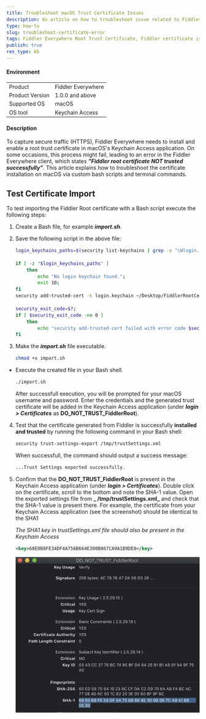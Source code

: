```yaml
---
title: Troubleshoot macOS Trust Certificate Issues
description: An article on how to troubleshoot issue related to Fiddler's root trust certificate and the related error "Fiddler root certificate NOT trusted successfully".
type: how-to
slug: troubleshoot-certificate-error
tags: Fiddler Everywhere Root Trust Certificate, Fiddler certificate issues, Fiddler MITM certificate, Fiddler macOS certificate, Fiddler macOS Keychaing Access
publish: true
res_type: kb
---
```


#### Environment

|   |   |
|---|---|
| Product  | Fiddler Everywhere  |
| Product Version | 1.0.0 and above  |
| Supported OS | macOS |
| OS tool | Keychain Access |

#### Description

To capture secure traffic (HTTPS), Fiddler Everywhere needs to install and enable a root trust certificate in macOS's Keychain Access application. On some occasions, this process might fail, leading to an error in the Fiddler Everywhere client, which states **_"Fiddler root certificate NOT trusted successfully"_**. This article explains how to troubleshoot the certificate installation on macOS via custom bash scripts and terminal commands.

## Test Certificate Import

To test importing the Fiddler Root certificate with a Bash script execute the following steps:

1. Create a Bash file, for example **_import.sh_**.

2. Save the following script in the above file:
    ```Bash
    login_keychains_paths=$(security list-keychains | grep -e "\Wlogin.keychain\W");

    if [ -z "$login_keychains_paths" ]
        then
            echo "No login keychain found.";
            exit 10;
    fi
    security add-trusted-cert -k login.keychain ~/Desktop/FiddlerRootCertificate.crt;

    security_exit_code=$?;
    if [ $security_exit_code -ne 0 ]
        then
            echo "security add-trusted-cert failed with error code $security_exit_code";
    fi
    ```

3. Make the **_import.sh_** file executable.
    ```Bash
    chmod +x import.sh
    ```
- Execute the created file in your Bash shell.
    ```Bash
    ./import.sh
    ```

    After successfull execution, you will be prompted for your macOS username and password. Enter the credentials and the generated trust certificate will be added in the Keychain Access application (under **_login > Certificates_** as **DO_NOT_TRUST_FiddlerRoot**).

4. Test that the certificate generated from Fiddler is successfully **installed and trusted** by running the following command in your Bash shell:

    ```Bash
    security trust-settings-export /tmp/trustSettings.xml
    ```
    
    When successfull, the command should output a success message:
    ```Bash
    ...Trust Settings exported successfully.
    ```

5. Confirm that the **DO_NOT_TRUST_FiddlerRoot** is present in the Keychain Access application (under **_login > Certificates_**). Double click on the certificate, scroll to the bottom and note the SHA-1 value. Open the exported settings file from **_ /tmp/trustSettings.xml_** and check that the SHA-1 value is present there. For example, the certificate from your Keychain Access application (see the screenshot) should be identical to the SHA1

    _The SHA1 key in trustSettings.xml file should also be present in the Keychain Access_
    ```XML
    <key>68E0B8FE34DF4A756B664E300B067CA9A1B9DE8</key>
    ```

    ![Check SHA1 signature](../images/kb/mac-certificate/certificate-sha-check.png)